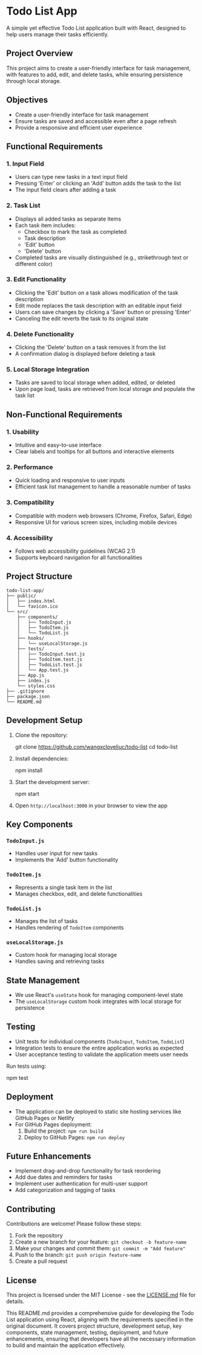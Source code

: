 # Todo List App

A simple yet effective Todo List application built with React, designed to help users manage their tasks efficiently.

## Project Overview

This project aims to create a user-friendly interface for task management, with features to add, edit, and delete tasks, while ensuring persistence through local storage.

## Objectives

- Create a user-friendly interface for task management
- Ensure tasks are saved and accessible even after a page refresh
- Provide a responsive and efficient user experience

## Functional Requirements

### 1. Input Field

- Users can type new tasks in a text input field
- Pressing 'Enter' or clicking an 'Add' button adds the task to the list
- The input field clears after adding a task

### 2. Task List

- Displays all added tasks as separate items
- Each task item includes:
  - Checkbox to mark the task as completed
  - Task description
  - 'Edit' button
  - 'Delete' button
- Completed tasks are visually distinguished (e.g., strikethrough text or different color)

### 3. Edit Functionality

- Clicking the 'Edit' button on a task allows modification of the task description
- Edit mode replaces the task description with an editable input field
- Users can save changes by clicking a 'Save' button or pressing 'Enter'
- Canceling the edit reverts the task to its original state

### 4. Delete Functionality

- Clicking the 'Delete' button on a task removes it from the list
- A confirmation dialog is displayed before deleting a task

### 5. Local Storage Integration

- Tasks are saved to local storage when added, edited, or deleted
- Upon page load, tasks are retrieved from local storage and populate the task list

## Non-Functional Requirements

### 1. Usability

- Intuitive and easy-to-use interface
- Clear labels and tooltips for all buttons and interactive elements

### 2. Performance

- Quick loading and responsive to user inputs
- Efficient task list management to handle a reasonable number of tasks

### 3. Compatibility

- Compatible with modern web browsers (Chrome, Firefox, Safari, Edge)
- Responsive UI for various screen sizes, including mobile devices

### 4. Accessibility

- Follows web accessibility guidelines (WCAG 2.1)
- Supports keyboard navigation for all functionalities

## Project Structure

```
todo-list-app/
├── public/
│   ├── index.html  
│   └── favicon.ico
└── src/
    ├── components/
    │   ├── TodoInput.js
    │   ├── TodoItem.js
    │   └── TodoList.js
    ├── hooks/
    │   └── useLocalStorage.js
    ├── tests/
    │   ├── TodoInput.test.js
    │   ├── TodoItem.test.js
    │   ├── TodoList.test.js
    │   └── App.test.js
    ├── App.js
    ├── index.js
    └── styles.css
├── .gitignore
├── package.json
└── README.md
```

## Development Setup

1. Clone the repository:

   git clone https://github.com/wangxcloveliuc/todo-list cd todo-list

2. Install dependencies:

   npm install

3. Start the development server:

   npm start

4. Open `http://localhost:3000` in your browser to view the app

## Key Components

### `TodoInput.js`

- Handles user input for new tasks
- Implements the 'Add' button functionality

### `TodoItem.js`

- Represents a single task item in the list
- Manages checkbox, edit, and delete functionalities

### `TodoList.js`

- Manages the list of tasks
- Handles rendering of `TodoItem` components

### `useLocalStorage.js`

- Custom hook for managing local storage
- Handles saving and retrieving tasks

## State Management

- We use React's `useState` hook for managing component-level state
- The `useLocalStorage` custom hook integrates with local storage for persistence

## Testing

- Unit tests for individual components (`TodoInput`, `TodoItem`, `TodoList`)
- Integration tests to ensure the entire application works as expected
- User acceptance testing to validate the application meets user needs

Run tests using:

npm test

## Deployment

- The application can be deployed to static site hosting services like GitHub Pages or Netlify
- For GitHub Pages deployment:
  1. Build the project: `npm run build`
  2. Deploy to GitHub Pages: `npm run deploy`

## Future Enhancements

- Implement drag-and-drop functionality for task reordering
- Add due dates and reminders for tasks
- Implement user authentication for multi-user support
- Add categorization and tagging of tasks

## Contributing

Contributions are welcome! Please follow these steps:

1. Fork the repository
2. Create a new branch for your feature: `git checkout -b feature-name`
3. Make your changes and commit them: `git commit -m "Add feature"`
4. Push to the branch: `git push origin feature-name`
5. Create a pull request

## License

This project is licensed under the MIT License - see the [LICENSE.md](LICENSE.md) file for details.

This README.md provides a comprehensive guide for developing the Todo List application using React, aligning with the requirements specified in the original document. It covers project structure, development setup, key components, state management, testing, deployment, and future enhancements, ensuring that developers have all the necessary information to build and maintain the application effectively.
